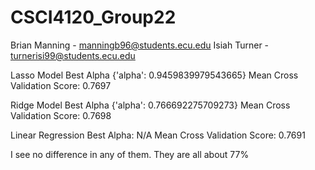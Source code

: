 # CSCI4120_Group22

Brian Manning - manningb96@students.ecu.edu
Isiah Turner - turnerisi99@students.ecu.edu

Lasso Model
Best Alpha {'alpha': 0.9459839979543665}
Mean Cross Validation Score:  0.7697

Ridge Model
Best Alpha {'alpha': 0.766692275709273}
Mean Cross Validation Score: 0.7698

Linear Regression
Best Alpha: N/A
Mean Cross Validation Score: 0.7691

I see no difference in any of them.  They are all about 77%
